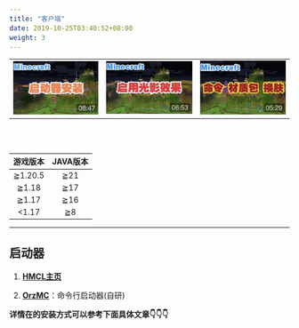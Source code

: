 ```yaml
---
title: "客户端"
date: 2019-10-25T03:40:52+08:00
weight: 3
---
```


|   |   |   |
|---|---|---|
|[![启动器安装与服务器登录](/images/video_cover/mc_1.jpg)](https://www.bilibili.com/video/BV1nK4y1f7Yh/)|[![客户端开启光影效果](/images/video_cover/mc_2.jpg)](https://www.bilibili.com/video/BV1sz4y1k7Hm/)|[![命令、材质包导入及更换皮肤](/images/video_cover/mc_3.jpg)](https://www.bilibili.com/video/BV18A411x7EH)|

<br><br>

|游戏版本|JAVA版本|
|:-------:|:----:|
|≧1.20.5| ≧21 |
|≧1.18  | ≧17 |
|≧1.17  | ≧16 |
|<1.17  | ≧8  |

---


## 启动器

1. **[HMCL主页](https://hmcl.huangyuhui.net)**

2. **[OrzMC](https://github.com/OrzGeeker/OrzMC)**：命令行启动器(自研)

**详情在的安装方式可以参考下面具体文章👇👇👇**



